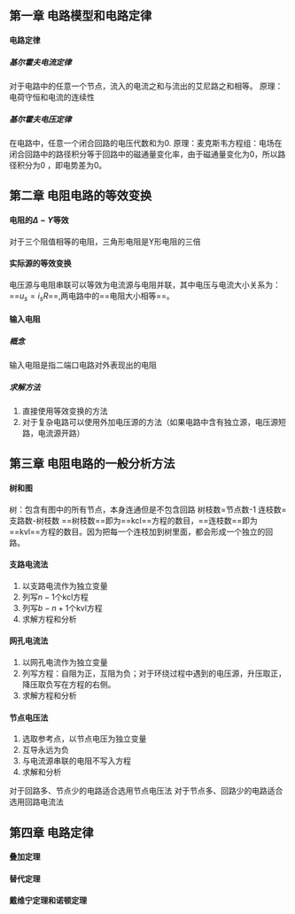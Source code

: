 ## 第一章 电路模型和电路定律
#### 电路定律
##### 基尔霍夫电流定律
对于电路中的任意一个节点，流入的电流之和与流出的艾尼路之和相等。
原理：电荷守恒和电流的连续性
##### 基尔霍夫电压定律
在电路中，任意一个闭合回路的电压代数和为0.
原理：麦克斯韦方程组：电场在闭合回路中的路径积分等于回路中的磁通量变化率，由于磁通量变化为0，所以路径积分为0 ，即电势差为0。

## 第二章 电阻电路的等效变换
#### 电阻的$\Delta-Y$等效
对于三个阻值相等的电阻，三角形电阻是Y形电阻的三倍
#### 实际源的等效变换
电压源与电阻串联可以等效为电流源与电阻并联，其中电压与电流大小关系为：==$u_s=i_sR$==,两电路中的==电阻大小相等==。

#### 输入电阻
##### 概念
输入电阻是指二端口电路对外表现出的电阻
##### 求解方法
1. 直接使用等效变换的方法
2. 对于复杂电路可以使用外加电压源的方法（如果电路中含有独立源，电压源短路，电流源开路）

## 第三章 电阻电路的一般分析方法
#### 树和图
树：包含有图中的所有节点，本身连通但是不包含回路
树枝数=节点数-1
连枝数=支路数-树枝数
==树枝数==即为==kcl==方程的数目，==连枝数==即为==kvl==方程的数目。因为把每一个连枝加到树里面，都会形成一个独立的回路。
#### 支路电流法
1. 以支路电流作为独立变量
2. 列写$n-1$个kcl方程
3. 列写$b-n+1$个kvl方程
4. 求解方程和分析

#### 网孔电流法
1. 以网孔电流作为独立变量
2. 列写方程：自阻为正，互阻为负；对于环绕过程中遇到的电压源，升压取正，降压取负写在方程的右侧。
3. 求解方程和分析
   
#### 节点电压法
1. 选取参考点，以节点电压为独立变量
2. 互导永远为负
3. 与电流源串联的电阻不写入方程
4. 求解和分析

对于回路多、节点少的电路适合选用节点电压法
对于节点多、回路少的电路适合选用回路电流法

## 第四章 电路定律
#### 叠加定理
#### 替代定理
#### 戴维宁定理和诺顿定理